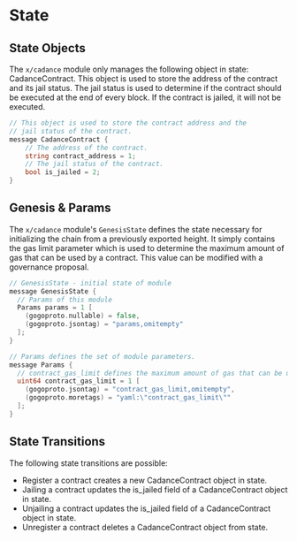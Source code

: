  # State

## State Objects

The `x/cadance` module only manages the following object in state: CadanceContract. This object is used to store the address of the contract and its jail status. The jail status is used to determine if the contract should be executed at the end of every block. If the contract is jailed, it will not be executed.

```go
// This object is used to store the contract address and the
// jail status of the contract.
message CadanceContract {
    // The address of the contract.
    string contract_address = 1;
    // The jail status of the contract.
    bool is_jailed = 2;
}
```

## Genesis & Params

The `x/cadance` module's `GenesisState` defines the state necessary for initializing the chain from a previously exported height. It simply contains the gas limit parameter which is used to determine the maximum amount of gas that can be used by a contract. This value can be modified with a governance proposal.

```go
// GenesisState - initial state of module
message GenesisState {
  // Params of this module
  Params params = 1 [
    (gogoproto.nullable) = false,
    (gogoproto.jsontag) = "params,omitempty"
  ];
}

// Params defines the set of module parameters.
message Params {
  // contract_gas_limit defines the maximum amount of gas that can be used by a contract.
  uint64 contract_gas_limit = 1 [
    (gogoproto.jsontag) = "contract_gas_limit,omitempty",
    (gogoproto.moretags) = "yaml:\"contract_gas_limit\""
  ];
}
```

## State Transitions

The following state transitions are possible:

- Register a contract creates a new CadanceContract object in state.
- Jailing a contract updates the is_jailed field of a CadanceContract object in state.
- Unjailing a contract updates the is_jailed field of a CadanceContract object in state.
- Unregister a contract deletes a CadanceContract object from state.